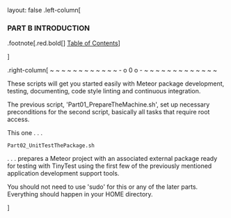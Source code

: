 layout: false
.left-column[
  ### PART B INTRODUCTION
.footnote[.red.bold[] [Table of Contents](./)] 
<!-- H -->]
.right-column[
 ~ ~ ~ ~ ~ ~ ~ ~ ~ ~ ~ ~ - o 0 o - ~ ~ ~ ~ ~ ~ ~ ~ ~ ~ ~ ~ ~

These scripts will get you started easily with Meteor package development, testing, documenting, code style linting and continuous integration.

The previous script, 'Part01_PrepareTheMachine.sh', set up necessary preconditions for the second script, basically all tasks that require root access. 

This one . . .  
```terminal
Part02_UnitTestThePackage.sh
```
. . . prepares a Meteor project with an associated external package ready for testing with TinyTest using the first few of the previously mentioned application development support tools.

You should not need to use 'sudo' for this or any of the later parts.  Everything should happen in your HOME directory.


<!-- B -->]
